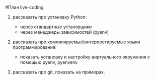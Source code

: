 #План live-coding

1) рассказать про установку Python:
    - через стандартные установщики
    - через менеджеры зависимостей (pyenv)

2) рассказать про компилируемые\интерпретируемые языки программирования:
    - показать установку и настройку виртуального окружения с помощью pyenv, pyenvenv

3) рассказать про git, показать на примерах.